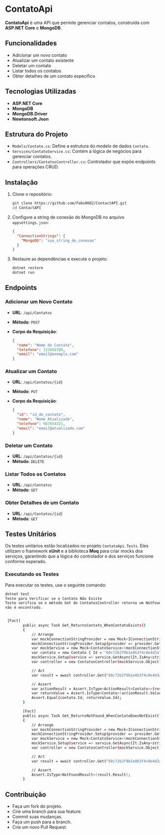# ContatoApi

**ContatoApi** é uma API que permite gerenciar contatos, construída com **ASP.NET Core** e **MongoDB**.

## Funcionalidades

- Adicionar um novo contato
- Atualizar um contato existente
- Deletar um contato
- Listar todos os contatos
- Obter detalhes de um contato específico

## Tecnologias Utilizadas

- **ASP.NET Core**
- **MongoDB**
- **MongoDB.Driver**
- **Newtonsoft.Json**

## Estrutura do Projeto

- `Models/Contato.cs`: Define a estrutura do modelo de dados `Contato`.
- `Services/ContatoService.cs`: Contém a lógica de negócios para gerenciar contatos.
- `Controllers/ContatosController.cs`: Controlador que expõe endpoints para operações CRUD.

## Instalação

1. Clone o repositório:

    ```sh
    git clone https://github.com/Fabs0602/ContactAPI.git
    cd ContactAPI
    ```

2. Configure a string de conexão do MongoDB no arquivo `appsettings.json`:

    ```json
    {
      "ConnectionStrings": {
        "MongoDb": "sua_string_de_conexao"
      }
    }
    ```

3. Restaure as dependências e execute o projeto:

    ```sh
    dotnet restore
    dotnet run
    ```

## Endpoints

### Adicionar um Novo Contato

- **URL**: `/api/Contatos`
- **Método**: `POST`
- **Corpo da Requisição**:

    ```json
    {
      "nome": "Nome do Contato",
      "telefone": 123456789,
      "email": "email@exemplo.com"
    }
    ```

### Atualizar um Contato

- **URL**: `/api/Contatos/{id}`
- **Método**: `PUT`
- **Corpo da Requisição**:

    ```json
    {
      "id": "id_do_contato",
      "nome": "Nome Atualizado",
      "telefone": 987654321,
      "email": "email@atualizado.com"
    }
    ```

### Deletar um Contato

- **URL**: `/api/Contatos/{id}`
- **Método**: `DELETE`

### Listar Todos os Contatos

- **URL**: `/api/Contatos`
- **Método**: `GET`

### Obter Detalhes de um Contato

- **URL**: `/api/Contatos/{id}`
- **Método**: `GET`

## Testes Unitários

Os testes unitários estão localizados no projeto `ContatoApi.Tests`. Eles utilizam o framework **xUnit** e a biblioteca **Moq** para criar mocks dos serviços, garantindo que a lógica do controlador e dos serviços funcione conforme esperado.

### Executando os Testes

Para executar os testes, use o seguinte comando:

```sh
dotnet test
Teste para Verificar se o Contato Não Existe
Teste verifica se o método Get do ContatosController retorna um NotFoundResult quando o contato
não é encontrado.


 [Fact]
        public async Task Get_ReturnsContato_WhenContatoExists()
        {
            // Arrange
            var mockConnectionStringProvider = new Mock<IConnectionStringProvider>();
            mockConnectionStringProvider.Setup(provider => provider.GetConnectionString("MongoDb")).Returns("mongodb://localhost:27017");
            var mockService = new Mock<ContatoService>(mockConnectionStringProvider.Object);
            var contato = new Contato { Id = "60c72b2f9b1e8b3f4c8e4d3a", Nome = "Teste", Telefone = 123456789, Email = "teste@exemplo.com" };
            mockService.Setup(service => service.GetAsync(It.IsAny<string>())).ReturnsAsync(contato);
            var controller = new ContatosController(mockService.Object);

            // Act
            var result = await controller.Get("60c72b2f9b1e8b3f4c8e4d3a");

            // Assert
            var actionResult = Assert.IsType<ActionResult<Contato>>(result);
            var returnValue = Assert.IsType<Contato>(actionResult.Value);
            Assert.Equal(contato.Id, returnValue.Id);
        }

        [Fact]
        public async Task Get_ReturnsNotFound_WhenContatoDoesNotExist()
        {
            // Arrange
            var mockConnectionStringProvider = new Mock<IConnectionStringProvider>();
            mockConnectionStringProvider.Setup(provider => provider.GetConnectionString("MongoDb")).Returns("mongodb://localhost:27017");
            var mockService = new Mock<ContatoService>(mockConnectionStringProvider.Object);
            mockService.Setup(service => service.GetAsync(It.IsAny<string>())).ReturnsAsync((Contato)null);
            var controller = new ContatosController(mockService.Object);

            // Act
            var result = await controller.Get("60c72b2f9b1e8b3f4c8e4d3a");

            // Assert
            Assert.IsType<NotFoundResult>(result.Result);
        }
```

## Contribuição
 - Faça um fork do projeto.
 - Crie uma branch para sua feature.
 - Commit suas mudanças.
 - Faça um push para a branch.
 - Crie um novo Pull Request.
